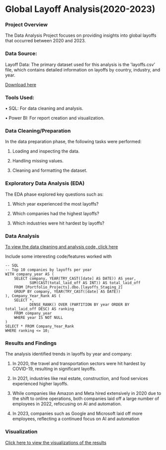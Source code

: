 # Global Layoff Analysis(2020-2023)


### Project Overview

The Data Analysis Project focuses on providing insights into global layoffs that occurred between 2020 and 2023.


### Data Source:

Layoff Data: The primary dataset used for this analysis is the 'layoffs.csv' file, which contains detailed information on layoffs by country, industry, and year.

[Download here](https://github.com/AlexTheAnalyst/Excel-Tutorial/blob/main/Data%20Cleaning%20Excel%20Tutorial.xlsx)


### Tools Used:

•	SQL: For data cleaning and analysis.

•	Power BI: For report creation and visualization.


### Data Cleaning/Preparation

In the data preparation phase, the following tasks were performed:

1.	Loading and inspecting the data.
	
2.	Handling missing values.
	
3.	Cleaning and formatting the dataset.


### Exploratory Data Analysis (EDA)

The EDA phase explored key questions such as:

1.	Which year experienced the most layoffs?
   
2.	Which companies had the highest layoffs?
   
3.	Which industries were hit hardest by layoffs?


### Data Analysis

[To view the data cleaning and analysis code, click here](https://github.com/Indumathi12/Sql_Projects/blob/main/sql_Portfolio_Projects_code.txt)

Include some interesting code/features worked with

```
-- SQL
-- Top 10 companies by layoffs per year
WITH company_year AS (
    SELECT company, YEAR(TRY_CAST([date] AS DATE)) AS year, 
           SUM(CAST(total_laid_off AS INT)) AS total_laid_off 
    FROM [Portfolio_Projects].dbo.[layoffs_Staging_2]
    GROUP BY company, YEAR(TRY_CAST([date] AS DATE))
), Company_Year_Rank AS (
    SELECT *, 
           DENSE_RANK() OVER (PARTITION BY year ORDER BY total_laid_off DESC) AS ranking
    FROM company_year
    WHERE year IS NOT NULL
)
SELECT * FROM Company_Year_Rank
WHERE ranking <= 10;
```

### Results and Findings

The analysis identified trends in layoffs by year and company:

1.	In 2020, the travel and transportation sectors were hit hardest by COVID-19, resulting in significant layoffs.

2.	In 2021, industries like real estate, construction, and food services experienced higher layoffs.

3.	While companies like Amazon and Meta hired extensively in 2020 due to the shift to online operations, both companies laid off a large number of employees in 2022, refocusing on AI and automation.

4.	In 2023, companies such as Google and Microsoft laid off more employees, reflecting a continued focus on AI and automation

### Visualization

[Click here to view the visualizations of the results]()




